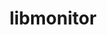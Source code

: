 ---
title: "libmonitor"
layout: cache
categories: [package, develop]
meta: {"compilers": ["gcc@11.1.0", "gcc@11.4.0", "intel-oneapi-compilers@2025.1.0"], "num_specs": 57, "num_specs_by_stack": {"e4s-neoverse-v2": 16, "e4s-oneapi": 21, "e4s-rocm-external": 16, "root": 57}, "oss": ["ubuntu20.04", "ubuntu22.04"], "platforms": ["linux"], "stacks": ["e4s-neoverse-v2", "e4s-oneapi", "e4s-rocm-external", "root"], "targets": ["neoverse_v2", "x86_64_v3"], "versions": ["2023.03.15"]}
spec_details: [{"compiler": "gcc@11.4.0", "hash": "2kexosn7o4n24ut4axkktnvnq4omzn3n", "os": "ubuntu22.04", "platform": "linux", "size": "-", "stacks": ["e4s-neoverse-v2", "root"], "target": "neoverse_v2", "variants": ["build_system=autotools", "~commrank", "~dlopen", "+hpctoolkit"], "versions": ["2023.03.15"]}, {"compiler": "gcc@11.4.0", "hash": "3feyeippkpxn5mxsnutj2iftewleseh6", "os": "ubuntu22.04", "platform": "linux", "size": "-", "stacks": ["e4s-neoverse-v2", "root"], "target": "neoverse_v2", "variants": ["build_system=autotools", "~commrank", "~dlopen", "+hpctoolkit"], "versions": ["2023.03.15"]}, {"compiler": "gcc@11.4.0", "hash": "3ndrqp5k22gsswhcq3z6pk2ilg67nnsf", "os": "ubuntu22.04", "platform": "linux", "size": "-", "stacks": ["e4s-rocm-external", "root"], "target": "x86_64_v3", "variants": ["build_system=autotools", "~commrank", "~dlopen", "+hpctoolkit"], "versions": ["2023.03.15"]}, {"compiler": "intel-oneapi-compilers@2025.1.0", "hash": "3zepepqkg4pz4556f6rfdb75dvvftmrl", "os": "ubuntu22.04", "platform": "linux", "size": "-", "stacks": ["e4s-oneapi", "root"], "target": "x86_64_v3", "variants": ["build_system=autotools", "commit=48520940b915352748950ea718fadc82f87f659d", "~commrank", "~dlopen", "+hpctoolkit"], "versions": ["2023.03.15"]}, {"compiler": "intel-oneapi-compilers@2025.1.0", "hash": "46734ecu45rj7ez3bhoivqcnqq5iw2vs", "os": "ubuntu22.04", "platform": "linux", "size": "-", "stacks": ["e4s-oneapi", "root"], "target": "x86_64_v3", "variants": ["build_system=autotools", "commit=48520940b915352748950ea718fadc82f87f659d", "~commrank", "~dlopen", "+hpctoolkit"], "versions": ["2023.03.15"]}, {"compiler": "intel-oneapi-compilers@2025.1.0", "hash": "6gpyctxuedqnhasmlcefdzrs3baysfnu", "os": "ubuntu22.04", "platform": "linux", "size": "-", "stacks": ["e4s-oneapi", "root"], "target": "x86_64_v3", "variants": ["build_system=autotools", "~commrank", "~dlopen", "+hpctoolkit"], "versions": ["2023.03.15"]}, {"compiler": "gcc@11.4.0", "hash": "6mo4z6znn26vmms5t7s4yksyatq52vyq", "os": "ubuntu22.04", "platform": "linux", "size": "-", "stacks": ["e4s-neoverse-v2", "root"], "target": "neoverse_v2", "variants": ["build_system=autotools", "~commrank", "~dlopen", "+hpctoolkit"], "versions": ["2023.03.15"]}, {"compiler": "gcc@11.4.0", "hash": "6vu5uh3cc7byp2rbin5rn32qzyxbxpao", "os": "ubuntu22.04", "platform": "linux", "size": "-", "stacks": ["e4s-rocm-external", "root"], "target": "x86_64_v3", "variants": ["build_system=autotools", "commit=48520940b915352748950ea718fadc82f87f659d", "~commrank", "~dlopen", "+hpctoolkit"], "versions": ["2023.03.15"]}, {"compiler": "gcc@11.4.0", "hash": "72mxnd762ru6pcj53i3v4ppvdtmuelle", "os": "ubuntu22.04", "platform": "linux", "size": "-", "stacks": ["e4s-rocm-external", "root"], "target": "x86_64_v3", "variants": ["build_system=autotools", "~commrank", "~dlopen", "+hpctoolkit"], "versions": ["2023.03.15"]}, {"compiler": "intel-oneapi-compilers@2025.1.0", "hash": "7544zzh2xgkvoz7y53so6nkp2pnrl3u2", "os": "ubuntu22.04", "platform": "linux", "size": "-", "stacks": ["e4s-oneapi", "root"], "target": "x86_64_v3", "variants": ["build_system=autotools", "~commrank", "~dlopen", "+hpctoolkit"], "versions": ["2023.03.15"]}, {"compiler": "gcc@11.1.0", "hash": "7qw57yrpmxeuklrcjrdxpsn2g7fkxcwo", "os": "ubuntu20.04", "platform": "linux", "size": "-", "stacks": ["root"], "target": "x86_64_v3", "variants": ["build_system=autotools", "commit=48520940b915352748950ea718fadc82f87f659d", "~commrank", "~dlopen", "+hpctoolkit"], "versions": ["2023.03.15"]}, {"compiler": "gcc@11.4.0", "hash": "axd2agx2hvxf3p5urazq7d2ni3364pd3", "os": "ubuntu22.04", "platform": "linux", "size": "-", "stacks": ["e4s-rocm-external", "root"], "target": "x86_64_v3", "variants": ["build_system=autotools", "commit=48520940b915352748950ea718fadc82f87f659d", "~commrank", "~dlopen", "+hpctoolkit"], "versions": ["2023.03.15"]}, {"compiler": "gcc@11.4.0", "hash": "aykrk7t6ugi3yy2ntzi4k4nxpttqrj7j", "os": "ubuntu22.04", "platform": "linux", "size": "-", "stacks": ["e4s-neoverse-v2", "root"], "target": "neoverse_v2", "variants": ["build_system=autotools", "commit=48520940b915352748950ea718fadc82f87f659d", "~commrank", "~dlopen", "+hpctoolkit"], "versions": ["2023.03.15"]}, {"compiler": "gcc@11.1.0", "hash": "bd76k5pf4w6weoveicnu3mznd6i452ux", "os": "ubuntu20.04", "platform": "linux", "size": "-", "stacks": ["root"], "target": "x86_64_v3", "variants": ["build_system=autotools", "commit=48520940b915352748950ea718fadc82f87f659d", "~commrank", "~dlopen", "+hpctoolkit"], "versions": ["2023.03.15"]}, {"compiler": "gcc@11.4.0", "hash": "cguawbeccbrpt7n6uyfvdrzhf3t5fivv", "os": "ubuntu22.04", "platform": "linux", "size": "-", "stacks": ["e4s-rocm-external", "root"], "target": "x86_64_v3", "variants": ["build_system=autotools", "~commrank", "~dlopen", "+hpctoolkit"], "versions": ["2023.03.15"]}, {"compiler": "intel-oneapi-compilers@2025.1.0", "hash": "cznodpj25hn5nha2vvz7ae4osmhxatlm", "os": "ubuntu22.04", "platform": "linux", "size": "-", "stacks": ["e4s-oneapi", "root"], "target": "x86_64_v3", "variants": ["build_system=autotools", "commit=48520940b915352748950ea718fadc82f87f659d", "~commrank", "~dlopen", "+hpctoolkit"], "versions": ["2023.03.15"]}, {"compiler": "intel-oneapi-compilers@2025.1.0", "hash": "d3w6lxgrlxcgnxpqlun6p5k5ealw7jki", "os": "ubuntu22.04", "platform": "linux", "size": "-", "stacks": ["e4s-oneapi", "root"], "target": "x86_64_v3", "variants": ["build_system=autotools", "~commrank", "~dlopen", "+hpctoolkit"], "versions": ["2023.03.15"]}, {"compiler": "intel-oneapi-compilers@2025.1.0", "hash": "ds6omkgwlu6pijlxl2mp4urceucam4tg", "os": "ubuntu22.04", "platform": "linux", "size": "-", "stacks": ["e4s-oneapi", "root"], "target": "x86_64_v3", "variants": ["build_system=autotools", "~commrank", "~dlopen", "+hpctoolkit"], "versions": ["2023.03.15"]}, {"compiler": "gcc@11.4.0", "hash": "dybeukhtkgsxkrqaukidscfmgsqzjp3w", "os": "ubuntu22.04", "platform": "linux", "size": "-", "stacks": ["e4s-neoverse-v2", "root"], "target": "neoverse_v2", "variants": ["build_system=autotools", "commit=48520940b915352748950ea718fadc82f87f659d", "~commrank", "~dlopen", "+hpctoolkit"], "versions": ["2023.03.15"]}, {"compiler": "gcc@11.4.0", "hash": "e4psbyoml5746kiangm7mggticffxhvb", "os": "ubuntu22.04", "platform": "linux", "size": "-", "stacks": ["e4s-neoverse-v2", "root"], "target": "neoverse_v2", "variants": ["build_system=autotools", "commit=48520940b915352748950ea718fadc82f87f659d", "~commrank", "~dlopen", "+hpctoolkit"], "versions": ["2023.03.15"]}, {"compiler": "gcc@11.4.0", "hash": "egxcjxwcj452p6x5betr5sozpbm6tqig", "os": "ubuntu22.04", "platform": "linux", "size": "-", "stacks": ["e4s-rocm-external", "root"], "target": "x86_64_v3", "variants": ["build_system=autotools", "~commrank", "~dlopen", "+hpctoolkit"], "versions": ["2023.03.15"]}, {"compiler": "intel-oneapi-compilers@2025.1.0", "hash": "exgk4x5zp6dhxw7l7yjsj5kiyuesf3co", "os": "ubuntu22.04", "platform": "linux", "size": "-", "stacks": ["e4s-oneapi", "root"], "target": "x86_64_v3", "variants": ["build_system=autotools", "~commrank", "~dlopen", "+hpctoolkit"], "versions": ["2023.03.15"]}, {"compiler": "intel-oneapi-compilers@2025.1.0", "hash": "f3v55437i2pyyxk33pylbtzypdrmghwn", "os": "ubuntu22.04", "platform": "linux", "size": "-", "stacks": ["e4s-oneapi", "root"], "target": "x86_64_v3", "variants": ["build_system=autotools", "commit=48520940b915352748950ea718fadc82f87f659d", "~commrank", "~dlopen", "+hpctoolkit"], "versions": ["2023.03.15"]}, {"compiler": "gcc@11.4.0", "hash": "g5h6iz4mgb4mn2a4mpzwfjykwrmmh6xd", "os": "ubuntu22.04", "platform": "linux", "size": "-", "stacks": ["e4s-neoverse-v2", "root"], "target": "neoverse_v2", "variants": ["build_system=autotools", "~commrank", "~dlopen", "+hpctoolkit"], "versions": ["2023.03.15"]}, {"compiler": "intel-oneapi-compilers@2025.1.0", "hash": "gb6hmharptcpztsnisnagyl3u6lnqkzd", "os": "ubuntu22.04", "platform": "linux", "size": "-", "stacks": ["e4s-oneapi", "root"], "target": "x86_64_v3", "variants": ["build_system=autotools", "commit=48520940b915352748950ea718fadc82f87f659d", "~commrank", "~dlopen", "+hpctoolkit"], "versions": ["2023.03.15"]}, {"compiler": "gcc@11.4.0", "hash": "ge4hqlnliqwb6lwmd46qhinjjkzv4clq", "os": "ubuntu22.04", "platform": "linux", "size": "-", "stacks": ["e4s-rocm-external", "root"], "target": "x86_64_v3", "variants": ["build_system=autotools", "~commrank", "~dlopen", "+hpctoolkit"], "versions": ["2023.03.15"]}, {"compiler": "gcc@11.4.0", "hash": "j3gv4aw2ekaguiz2ddbkdz7b6kjkzujk", "os": "ubuntu22.04", "platform": "linux", "size": "-", "stacks": ["e4s-neoverse-v2", "root"], "target": "neoverse_v2", "variants": ["build_system=autotools", "~commrank", "~dlopen", "+hpctoolkit"], "versions": ["2023.03.15"]}, {"compiler": "intel-oneapi-compilers@2025.1.0", "hash": "j54e7yysuf53v37seurok6h3al2muw33", "os": "ubuntu22.04", "platform": "linux", "size": "-", "stacks": ["e4s-oneapi", "root"], "target": "x86_64_v3", "variants": ["build_system=autotools", "commit=48520940b915352748950ea718fadc82f87f659d", "~commrank", "~dlopen", "+hpctoolkit"], "versions": ["2023.03.15"]}, {"compiler": "gcc@11.1.0", "hash": "jfe3sa4iyvk4gi6knajq7jad3rkbussx", "os": "ubuntu20.04", "platform": "linux", "size": "-", "stacks": ["root"], "target": "x86_64_v3", "variants": ["build_system=autotools", "commit=48520940b915352748950ea718fadc82f87f659d", "~commrank", "~dlopen", "+hpctoolkit"], "versions": ["2023.03.15"]}, {"compiler": "intel-oneapi-compilers@2025.1.0", "hash": "jywkwni4bhdzvfsxd6fkkb76d65axhfz", "os": "ubuntu22.04", "platform": "linux", "size": "-", "stacks": ["e4s-oneapi", "root"], "target": "x86_64_v3", "variants": ["build_system=autotools", "~commrank", "~dlopen", "+hpctoolkit"], "versions": ["2023.03.15"]}, {"compiler": "gcc@11.4.0", "hash": "jzuj232us7lsk22i52lbzog5ebcrswwr", "os": "ubuntu22.04", "platform": "linux", "size": "-", "stacks": ["e4s-neoverse-v2", "root"], "target": "neoverse_v2", "variants": ["build_system=autotools", "commit=48520940b915352748950ea718fadc82f87f659d", "~commrank", "~dlopen", "+hpctoolkit"], "versions": ["2023.03.15"]}, {"compiler": "intel-oneapi-compilers@2025.1.0", "hash": "kmyn23taqzjlhatwwvubxhyibf43ijg5", "os": "ubuntu22.04", "platform": "linux", "size": "-", "stacks": ["e4s-oneapi", "root"], "target": "x86_64_v3", "variants": ["build_system=autotools", "~commrank", "~dlopen", "+hpctoolkit"], "versions": ["2023.03.15"]}, {"compiler": "intel-oneapi-compilers@2025.1.0", "hash": "oeakz6l4h7eouu4bvdsyota37pesgvfn", "os": "ubuntu22.04", "platform": "linux", "size": "-", "stacks": ["e4s-oneapi", "root"], "target": "x86_64_v3", "variants": ["build_system=autotools", "commit=48520940b915352748950ea718fadc82f87f659d", "~commrank", "~dlopen", "+hpctoolkit"], "versions": ["2023.03.15"]}, {"compiler": "gcc@11.4.0", "hash": "oid6uhhh4wdrnq4ofra5o4fvxilsa7to", "os": "ubuntu22.04", "platform": "linux", "size": "-", "stacks": ["e4s-neoverse-v2", "root"], "target": "neoverse_v2", "variants": ["build_system=autotools", "commit=48520940b915352748950ea718fadc82f87f659d", "~commrank", "~dlopen", "+hpctoolkit"], "versions": ["2023.03.15"]}, {"compiler": "gcc@11.4.0", "hash": "oo7s5havpyxwffsvzo2jjxxake4loznb", "os": "ubuntu22.04", "platform": "linux", "size": "-", "stacks": ["e4s-neoverse-v2", "root"], "target": "neoverse_v2", "variants": ["build_system=autotools", "~commrank", "~dlopen", "+hpctoolkit"], "versions": ["2023.03.15"]}, {"compiler": "intel-oneapi-compilers@2025.1.0", "hash": "op23xoek4wbymmipr7sutnrhbhxpymbu", "os": "ubuntu22.04", "platform": "linux", "size": "-", "stacks": ["e4s-oneapi", "root"], "target": "x86_64_v3", "variants": ["build_system=autotools", "commit=48520940b915352748950ea718fadc82f87f659d", "~commrank", "~dlopen", "+hpctoolkit"], "versions": ["2023.03.15"]}, {"compiler": "gcc@11.4.0", "hash": "pfjw6ebz2ouifpz22opqp2da37hipnxc", "os": "ubuntu22.04", "platform": "linux", "size": "-", "stacks": ["e4s-neoverse-v2", "root"], "target": "neoverse_v2", "variants": ["build_system=autotools", "commit=48520940b915352748950ea718fadc82f87f659d", "~commrank", "~dlopen", "+hpctoolkit"], "versions": ["2023.03.15"]}, {"compiler": "gcc@11.4.0", "hash": "pocvjbvfjrc5b6gogufox5fvyfcpnfks", "os": "ubuntu22.04", "platform": "linux", "size": "-", "stacks": ["e4s-rocm-external", "root"], "target": "x86_64_v3", "variants": ["build_system=autotools", "commit=48520940b915352748950ea718fadc82f87f659d", "~commrank", "~dlopen", "+hpctoolkit"], "versions": ["2023.03.15"]}, {"compiler": "gcc@11.4.0", "hash": "rw6vvsb7tskcqfrtg2z4ewavis2fwhsd", "os": "ubuntu22.04", "platform": "linux", "size": "-", "stacks": ["e4s-rocm-external", "root"], "target": "x86_64_v3", "variants": ["build_system=autotools", "commit=48520940b915352748950ea718fadc82f87f659d", "~commrank", "~dlopen", "+hpctoolkit"], "versions": ["2023.03.15"]}, {"compiler": "intel-oneapi-compilers@2025.1.0", "hash": "seg2ntbt4ax7lrgozk2syhke5jmdbdaz", "os": "ubuntu22.04", "platform": "linux", "size": "-", "stacks": ["e4s-oneapi", "root"], "target": "x86_64_v3", "variants": ["build_system=autotools", "commit=48520940b915352748950ea718fadc82f87f659d", "~commrank", "~dlopen", "+hpctoolkit"], "versions": ["2023.03.15"]}, {"compiler": "intel-oneapi-compilers@2025.1.0", "hash": "tqaen72qqxhfgzw6ruu5yctqo5265kfm", "os": "ubuntu22.04", "platform": "linux", "size": "-", "stacks": ["e4s-oneapi", "root"], "target": "x86_64_v3", "variants": ["build_system=autotools", "~commrank", "~dlopen", "+hpctoolkit"], "versions": ["2023.03.15"]}, {"compiler": "intel-oneapi-compilers@2025.1.0", "hash": "tscp2hrj6ylxqse6tubom7cpl4d5qb6o", "os": "ubuntu22.04", "platform": "linux", "size": "-", "stacks": ["e4s-oneapi", "root"], "target": "x86_64_v3", "variants": ["build_system=autotools", "~commrank", "~dlopen", "+hpctoolkit"], "versions": ["2023.03.15"]}, {"compiler": "gcc@11.4.0", "hash": "tt2ggh7tzqqbznlwfyybse7en22ldjtj", "os": "ubuntu22.04", "platform": "linux", "size": "-", "stacks": ["e4s-neoverse-v2", "root"], "target": "neoverse_v2", "variants": ["build_system=autotools", "commit=48520940b915352748950ea718fadc82f87f659d", "~commrank", "~dlopen", "+hpctoolkit"], "versions": ["2023.03.15"]}, {"compiler": "gcc@11.4.0", "hash": "uak2ywr34rledmucgb3x4gpqxtnk354c", "os": "ubuntu22.04", "platform": "linux", "size": "-", "stacks": ["e4s-rocm-external", "root"], "target": "x86_64_v3", "variants": ["build_system=autotools", "commit=48520940b915352748950ea718fadc82f87f659d", "~commrank", "~dlopen", "+hpctoolkit"], "versions": ["2023.03.15"]}, {"compiler": "gcc@11.1.0", "hash": "vd3xibutbb3a7lbh2odchzvqagbjkbb5", "os": "ubuntu20.04", "platform": "linux", "size": "-", "stacks": ["root"], "target": "x86_64_v3", "variants": ["build_system=autotools", "commit=48520940b915352748950ea718fadc82f87f659d", "~commrank", "~dlopen", "+hpctoolkit"], "versions": ["2023.03.15"]}, {"compiler": "gcc@11.4.0", "hash": "vt5zyhzm44euonmx4rmzdv56wlhfeuad", "os": "ubuntu22.04", "platform": "linux", "size": "-", "stacks": ["e4s-rocm-external", "root"], "target": "x86_64_v3", "variants": ["build_system=autotools", "~commrank", "~dlopen", "+hpctoolkit"], "versions": ["2023.03.15"]}, {"compiler": "gcc@11.4.0", "hash": "vw7ex25dij5pdkrxe5e66d2vpvxi4keq", "os": "ubuntu22.04", "platform": "linux", "size": "-", "stacks": ["e4s-neoverse-v2", "root"], "target": "neoverse_v2", "variants": ["build_system=autotools", "~commrank", "~dlopen", "+hpctoolkit"], "versions": ["2023.03.15"]}, {"compiler": "gcc@11.4.0", "hash": "w2nkn5du3gczj67xnand3kytjchiedk3", "os": "ubuntu22.04", "platform": "linux", "size": "-", "stacks": ["e4s-rocm-external", "root"], "target": "x86_64_v3", "variants": ["build_system=autotools", "~commrank", "~dlopen", "+hpctoolkit"], "versions": ["2023.03.15"]}, {"compiler": "gcc@11.4.0", "hash": "w5ynby5vyozoz4a5ukhhthetnqyajrqm", "os": "ubuntu22.04", "platform": "linux", "size": "-", "stacks": ["e4s-rocm-external", "root"], "target": "x86_64_v3", "variants": ["build_system=autotools", "commit=48520940b915352748950ea718fadc82f87f659d", "~commrank", "~dlopen", "+hpctoolkit"], "versions": ["2023.03.15"]}, {"compiler": "gcc@11.4.0", "hash": "wnjgo6ynkzo2zhpoky4bia5we7gtfsdc", "os": "ubuntu22.04", "platform": "linux", "size": "-", "stacks": ["e4s-rocm-external", "root"], "target": "x86_64_v3", "variants": ["build_system=autotools", "~commrank", "~dlopen", "+hpctoolkit"], "versions": ["2023.03.15"]}, {"compiler": "gcc@11.4.0", "hash": "wsyqmstvo6ofwggkgt2vfjnrnoavmjj2", "os": "ubuntu22.04", "platform": "linux", "size": "-", "stacks": ["e4s-rocm-external", "root"], "target": "x86_64_v3", "variants": ["build_system=autotools", "commit=48520940b915352748950ea718fadc82f87f659d", "~commrank", "~dlopen", "+hpctoolkit"], "versions": ["2023.03.15"]}, {"compiler": "intel-oneapi-compilers@2025.1.0", "hash": "wzwyrrikfyejolibyvjxbicorwotpd6n", "os": "ubuntu22.04", "platform": "linux", "size": "-", "stacks": ["e4s-oneapi", "root"], "target": "x86_64_v3", "variants": ["build_system=autotools", "~commrank", "~dlopen", "+hpctoolkit"], "versions": ["2023.03.15"]}, {"compiler": "gcc@11.4.0", "hash": "xxdc4jq4om2ycve7ce5lznch4abba4lf", "os": "ubuntu22.04", "platform": "linux", "size": "-", "stacks": ["e4s-neoverse-v2", "root"], "target": "neoverse_v2", "variants": ["build_system=autotools", "~commrank", "~dlopen", "+hpctoolkit"], "versions": ["2023.03.15"]}, {"compiler": "intel-oneapi-compilers@2025.1.0", "hash": "ytv7q5h5nijuvzmrhccq5ixaqspblsfy", "os": "ubuntu22.04", "platform": "linux", "size": "-", "stacks": ["e4s-oneapi", "root"], "target": "x86_64_v3", "variants": ["build_system=autotools", "~commrank", "~dlopen", "+hpctoolkit"], "versions": ["2023.03.15"]}, {"compiler": "gcc@11.4.0", "hash": "zegcyucdpreimdgisqkf5xbn65rkbn5r", "os": "ubuntu22.04", "platform": "linux", "size": "-", "stacks": ["e4s-rocm-external", "root"], "target": "x86_64_v3", "variants": ["build_system=autotools", "commit=48520940b915352748950ea718fadc82f87f659d", "~commrank", "~dlopen", "+hpctoolkit"], "versions": ["2023.03.15"]}, {"compiler": "intel-oneapi-compilers@2025.1.0", "hash": "zo7ppvhhyuotha624pwuy3xxmtmnbxal", "os": "ubuntu22.04", "platform": "linux", "size": "-", "stacks": ["e4s-oneapi", "root"], "target": "x86_64_v3", "variants": ["build_system=autotools", "commit=48520940b915352748950ea718fadc82f87f659d", "~commrank", "~dlopen", "+hpctoolkit"], "versions": ["2023.03.15"]}, {"compiler": "gcc@11.4.0", "hash": "ztbzumwualrdw454mo3k5ixdut5557gu", "os": "ubuntu22.04", "platform": "linux", "size": "-", "stacks": ["e4s-neoverse-v2", "root"], "target": "neoverse_v2", "variants": ["build_system=autotools", "commit=48520940b915352748950ea718fadc82f87f659d", "~commrank", "~dlopen", "+hpctoolkit"], "versions": ["2023.03.15"]}]
---